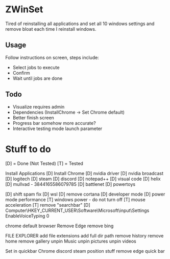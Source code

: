 # ZWinSet
Tired of reinstalling all applications and set all 10 windows settings and remove bloat each time I reinstall windows.

## Usage
Follow instructions on screen, steps include:
* Select jobs to execute
* Confirm
* Wait until jobs are done

## Todo
* Visualize requires admin
* Dependencies (InstallChrome -> Set Chrome default)
* Better finish screen
* Progress bar somehow more accurate?
* Interactive testing mode launch parameter

# Stuff to do
[D] = Done (Not Tested)
[T] = Tested

Install Applications
[D] Install Chrome
[D] nvidia driver
[D] nvidia broadcast
[D] logitech
[D] steam
[D] discord
[D] notepad++
[D] visual code
[D] helix
[D] mullvad - 3844165586079785
[D] battlenet
[D] powertoys

[D] shift spam fix
[D] wsl
[D] remove cortana
[D] developer mode
[D] power mode performance
[T] windows power - do not turn off
[T] mouse acceleration
[T] remove "searchbar"
[D] Computer\HKEY_CURRENT_USER\Software\Microsoft\input\Settings EnableVoiceTyping 0

chrome default browser
Remove Edge
remove bing

FILE EXPLORER
add file extensions
add full dir path
remove history
remove home
remove gallery
unpin Music
unpin pictures
unpin videos

Set in quickbar
Chrome
discord
steam
position stuff
remove edge quick bar